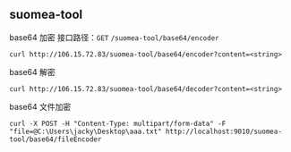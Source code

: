 ## suomea-tool

base64 加密
接口路径：`GET` `/suomea-tool/base64/encoder`

```shell
curl http://106.15.72.83/suomea-tool/base64/encoder?content=<string>
```

base64 解密
```shell
curl http://106.15.72.83/suomea-tool/base64/decoder?content=<string>
```

base64 文件加密
```shell
curl -X POST -H "Content-Type: multipart/form-data" -F "file=@C:\Users\jacky\Desktop\aaa.txt" http://localhost:9010/suomea-tool/base64/fileEncoder
```